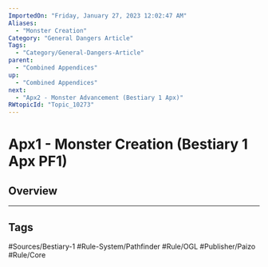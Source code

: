 ```yaml
---
ImportedOn: "Friday, January 27, 2023 12:02:47 AM"
Aliases:
  - "Monster Creation"
Category: "General Dangers Article"
Tags:
  - "Category/General-Dangers-Article"
parent:
  - "Combined Appendices"
up:
  - "Combined Appendices"
next:
  - "Apx2 - Monster Advancement (Bestiary 1 Apx)"
RWtopicId: "Topic_10273"
---
```

# Apx1 - Monster Creation (Bestiary 1 Apx PF1)
## Overview

---
## Tags
#Sources/Bestiary-1 #Rule-System/Pathfinder #Rule/OGL #Publisher/Paizo #Rule/Core

